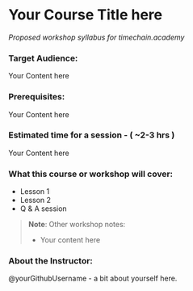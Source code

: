 # Your Course Title here

*Proposed workshop syllabus for timechain.academy*

### Target Audience:
Your Content here

### Prerequisites:
Your Content here

### Estimated time for a session - ( ~2-3 hrs )
Your Content here


### What this course or workshop will cover:
- Lesson 1
- Lesson 2
- Q & A session

> **Note**: Other workshop notes:
> - Your content here

### About the Instructor:

@yourGithubUsername - a bit about yourself here. 
